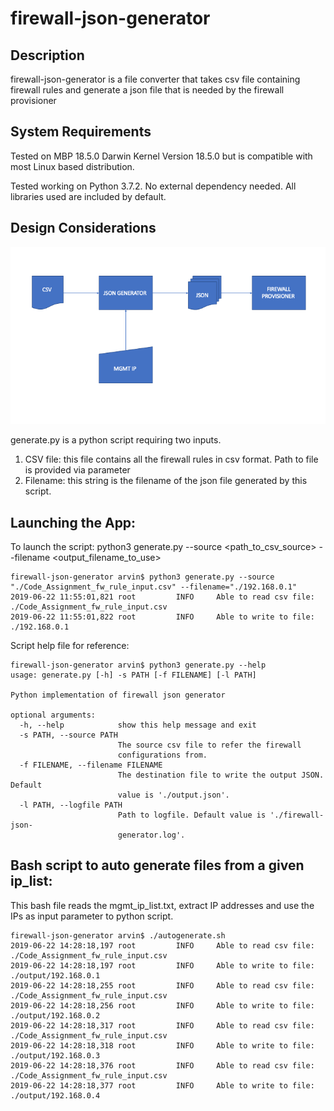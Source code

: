 firewall-json-generator
==========

Description
-----------
firewall-json-generator is a file converter that takes csv file containing firewall rules and generate a json file that is needed by the firewall provisioner

System Requirements
-------------------
Tested on MBP 18.5.0 Darwin Kernel Version 18.5.0 but is compatible with most Linux based distribution.

Tested working on Python 3.7.2. No external dependency needed. All libraries used are included by default.

Design Considerations
---------------------
![Design Flow](design.png)

generate.py is a python script requiring two inputs.

1. CSV file: this file contains all the firewall rules in csv format. Path to file is provided via parameter
2. Filename: this string is the filename of the json file generated by this script.

Launching the App:
-------------------
To launch the script: python3 generate.py --source <path_to_csv_source> --filename <output_filename_to_use>

```
firewall-json-generator arvin$ python3 generate.py --source "./Code_Assignment_fw_rule_input.csv" --filename="./192.168.0.1"
2019-06-22 11:55:01,821 root         INFO     Able to read csv file: ./Code_Assignment_fw_rule_input.csv
2019-06-22 11:55:01,822 root         INFO     Able to write to file: ./192.168.0.1
```

Script help file for reference:
```
firewall-json-generator arvin$ python3 generate.py --help
usage: generate.py [-h] -s PATH [-f FILENAME] [-l PATH]

Python implementation of firewall json generator

optional arguments:
  -h, --help            show this help message and exit
  -s PATH, --source PATH
                        The source csv file to refer the firewall
                        configurations from.
  -f FILENAME, --filename FILENAME
                        The destination file to write the output JSON. Default
                        value is './output.json'.
  -l PATH, --logfile PATH
                        Path to logfile. Default value is './firewall-json-
                        generator.log'.
```

Bash script to auto generate files from a given ip_list:
-------------------------------------------------------
This bash file reads the mgmt_ip_list.txt, extract IP addresses and use the IPs as input parameter to python script.
```
firewall-json-generator arvin$ ./autogenerate.sh 
2019-06-22 14:28:18,197 root         INFO     Able to read csv file: ./Code_Assignment_fw_rule_input.csv
2019-06-22 14:28:18,197 root         INFO     Able to write to file: ./output/192.168.0.1
2019-06-22 14:28:18,255 root         INFO     Able to read csv file: ./Code_Assignment_fw_rule_input.csv
2019-06-22 14:28:18,256 root         INFO     Able to write to file: ./output/192.168.0.2
2019-06-22 14:28:18,317 root         INFO     Able to read csv file: ./Code_Assignment_fw_rule_input.csv
2019-06-22 14:28:18,318 root         INFO     Able to write to file: ./output/192.168.0.3
2019-06-22 14:28:18,376 root         INFO     Able to read csv file: ./Code_Assignment_fw_rule_input.csv
2019-06-22 14:28:18,377 root         INFO     Able to write to file: ./output/192.168.0.4
```
